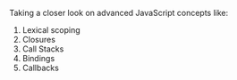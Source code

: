Taking a closer look on advanced JavaScript concepts like:
1. Lexical scoping
2. Closures
3. Call Stacks
4. Bindings
5. Callbacks
